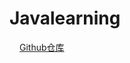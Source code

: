 # Javalearning
<img src="https://github.com/fluidicon.png" height="16">[Github仓库](https://github.com/Ji2846/JavaLearning)
